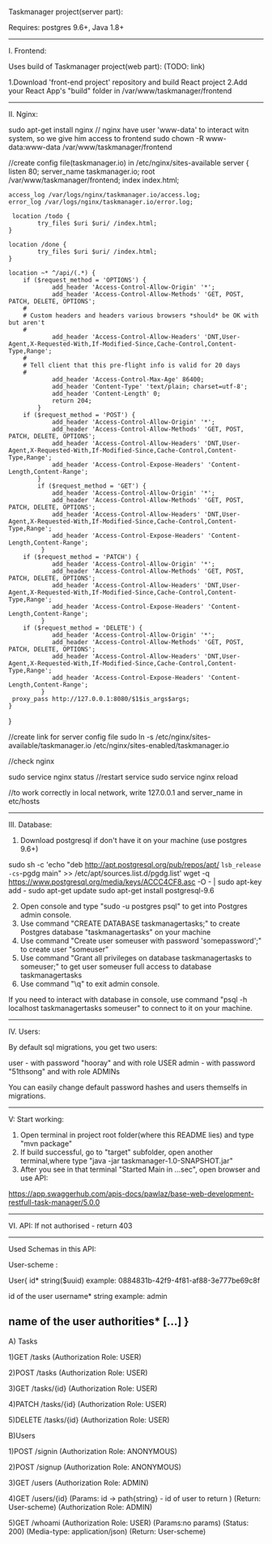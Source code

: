 Taskmanager project(server part):

Requires: postgres 9.6+, Java 1.8+


--------------------
I. Frontend:

Uses build of Taskmanager project(web part): (TODO: link) 

1.Download 'front-end project' repository and build React project
2.Add your React App's "build" folder in /var/www/taskmanager/frontend

--------------------
II. Nginx:

sudo apt-get install nginx
// nginx have user 'www-data' to interact witn system, so we give him access to frontend
sudo chown -R www-data:www-data /var/www/taskmanager/frontend

//create config file(taskmanager.io) in /etc/nginx/sites-available
server {
	listen 80;
	server_name taskmanager.io;
	root /var/www/taskmanager/frontend;
	index index.html;

	access_log /var/logs/nginx/taskmanager.io/access.log;
	error_log /var/logs/nginx/taskmanager.io/error.log;

	 location /todo {
    		try_files $uri $uri/ /index.html;
  	}

 	location /done {
    		try_files $uri $uri/ /index.html;
  	}

	location ~* ^/api/(.*) {
		if ($request_method = 'OPTIONS') {
        		add_header 'Access-Control-Allow-Origin' '*';
        		add_header 'Access-Control-Allow-Methods' 'GET, POST, PATCH, DELETE, OPTIONS';
        #
        # Custom headers and headers various browsers *should* be OK with but aren't
        #
        		add_header 'Access-Control-Allow-Headers' 'DNT,User-Agent,X-Requested-With,If-Modified-Since,Cache-Control,Content-Type,Range';
        #
        # Tell client that this pre-flight info is valid for 20 days
        #
        		add_header 'Access-Control-Max-Age' 86400;
        		add_header 'Content-Type' 'text/plain; charset=utf-8';
        		add_header 'Content-Length' 0;
        		return 204;
     		}
 		if ($request_method = 'POST') {
        		add_header 'Access-Control-Allow-Origin' '*';
        		add_header 'Access-Control-Allow-Methods' 'GET, POST, PATCH, DELETE, OPTIONS';
        		add_header 'Access-Control-Allow-Headers' 'DNT,User-Agent,X-Requested-With,If-Modified-Since,Cache-Control,Content-Type,Range';
        		add_header 'Access-Control-Expose-Headers' 'Content-Length,Content-Range';
     		}
     		if ($request_method = 'GET') {
        		add_header 'Access-Control-Allow-Origin' '*';
        		add_header 'Access-Control-Allow-Methods' 'GET, POST, PATCH, DELETE, OPTIONS';
        		add_header 'Access-Control-Allow-Headers' 'DNT,User-Agent,X-Requested-With,If-Modified-Since,Cache-Control,Content-Type,Range';
        		add_header 'Access-Control-Expose-Headers' 'Content-Length,Content-Range';
    		 }
		if ($request_method = 'PATCH') {
        		add_header 'Access-Control-Allow-Origin' '*';
        		add_header 'Access-Control-Allow-Methods' 'GET, POST, PATCH, DELETE, OPTIONS';
        		add_header 'Access-Control-Allow-Headers' 'DNT,User-Agent,X-Requested-With,If-Modified-Since,Cache-Control,Content-Type,Range';
        		add_header 'Access-Control-Expose-Headers' 'Content-Length,Content-Range';
    		 }
		if ($request_method = 'DELETE') {
        		add_header 'Access-Control-Allow-Origin' '*';
        		add_header 'Access-Control-Allow-Methods' 'GET, POST, PATCH, DELETE, OPTIONS';
        		add_header 'Access-Control-Allow-Headers' 'DNT,User-Agent,X-Requested-With,If-Modified-Since,Cache-Control,Content-Type,Range';
        		add_header 'Access-Control-Expose-Headers' 'Content-Length,Content-Range';
    		 }
	 proxy_pass http://127.0.0.1:8080/$1$is_args$args;
	}
}

//create link for server config file
sudo ln -s /etc/nginx/sites-available/taskmanager.io /etc/nginx/sites-enabled/taskmanager.io


//check nginx

sudo service nginx status
//restart service
sudo service nginx reload

//to work correctly in local network, write 127.0.0.1 and server_name in etc/hosts


--------------------
III. Database:
1. Download postgresql if don't have it on your machine (use postgres 9.6+)

sudo sh -c 'echo "deb http://apt.postgresql.org/pub/repos/apt/ `lsb_release -cs`-pgdg main" >> /etc/apt/sources.list.d/pgdg.list'
wget -q https://www.postgresql.org/media/keys/ACCC4CF8.asc -O - | sudo apt-key add -
sudo apt-get update
sudo apt-get install postgresql-9.6


2. Open console and type "sudo -u postgres psql" to get into Postgres admin console.
3. Use command "CREATE DATABASE taskmanagertasks;" to create Postgres database "taskmanagertasks" on your machine
4. Use command "Create user someuser with password 'somepassword';" to create user "someuser" 
5. Use command "Grant all privileges on database taskmanagertasks to someuser;" 
   to get user someuser full access to database taskmanagertasks
6. Use command "\q" to exit admin console.

If you need to interact with database in console, 
use command "psql -h localhost taskmanagertasks someuser" to connect to it on your machine.

--------------------
IV. Users:

By default sql migrations, you get two users:

user - with password "hooray" and with role USER
admin - with password "51thsong" and with role ADMINs

You can easily change default password hashes and users themselfs in migrations.

--------------------
V: Start working:

1. Open terminal in project root folder(where this README lies) and type "mvn package"
2. If build successful, go to "target" subfolder, open another terminal,where type "java -jar taskmanager-1.0-SNAPSHOT.jar"
3. After you see in that terminal "Started Main in ...sec", open browser and use API:
 
https://app.swaggerhub.com/apis-docs/pawlaz/base-web-development-restfull-task-manager/5.0.0

--------------------
VI. API:
If not authorised - return 403

-------
Used Schemas in this API:

User-scheme :

User{
id*	string($uuid)
example: 0884831b-42f9-4f81-af88-3e777be69c8f

id of the user
username*	string
example: admin

name of the user
authorities*	[...]
}
-------

A) Tasks

1)GET /tasks 
(Authorization Role: USER)


2)POST /tasks 
(Authorization Role: USER)

3)GET /tasks/{id} 
(Authorization Role: USER)

4)PATCH /tasks/{id} 
(Authorization Role: USER)

5)DELETE /tasks/{id}
(Authorization Role: USER)

B)Users

1)POST /signin 
(Authorization Role: ANONYMOUS)

2)POST /signup 
(Authorization Role: ANONYMOUS)

3)GET /users 
(Authorization Role: ADMIN)

4)GET /users/{id} 
(Params: 
id -> path{string} - id of user to return
)
(Return: User-scheme)
(Authorization Role: ADMIN)

5)GET /whoami 
(Authorization Role: USER)
(Params:no params)
(Status: 200)
(Media-type: application/json)
(Return: User-scheme)
 
